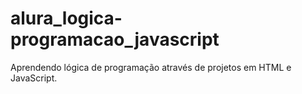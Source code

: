 # alura_logica-programacao_javascript
Aprendendo lógica de programação através de projetos em HTML e JavaScript.
